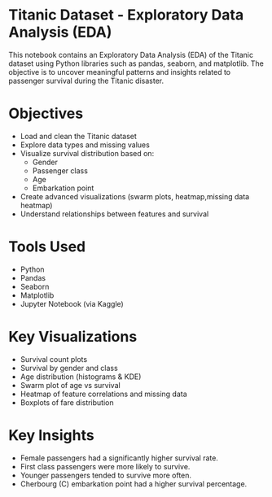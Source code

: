 # Titanic Dataset - Exploratory Data Analysis (EDA)

This notebook contains an Exploratory Data Analysis (EDA) of the Titanic dataset using Python libraries such as pandas, seaborn, and matplotlib. The objective is to uncover meaningful patterns and insights related to passenger survival during the Titanic disaster.

# Objectives

- Load and clean the Titanic dataset
- Explore data types and missing values
- Visualize survival distribution based on:
  - Gender
  - Passenger class
  - Age
  - Embarkation point
- Create advanced visualizations (swarm plots, heatmap,missing data heatmap)
- Understand relationships between features and survival


# Tools Used

- Python
- Pandas
- Seaborn
- Matplotlib
- Jupyter Notebook (via Kaggle)


# Key Visualizations

- Survival count plots
- Survival by gender and class
- Age distribution (histograms & KDE)
- Swarm plot of age vs survival
- Heatmap of feature correlations and missing data
- Boxplots of fare distribution


# Key Insights

- Female passengers had a significantly higher survival rate.
- First class passengers were more likely to survive.
- Younger passengers tended to survive more often.
- Cherbourg (C) embarkation point had a higher survival percentage.

